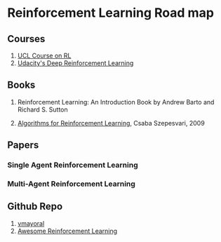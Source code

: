 # Reinforcement Learning Road map 

## Courses 
1. [UCL Course on RL](http://www0.cs.ucl.ac.uk/staff/d.silver/web/Teaching.html)
2. [Udacity's Deep Reinforcement Learning](https://www.udacity.com/course/deep-reinforcement-learning-nanodegree--nd893)

## Books 

1. Reinforcement Learning: An Introduction
Book by Andrew Barto and Richard S. Sutton

2. [Algorithms for Reinforcement Learning](https://sites.ualberta.ca/~szepesva/papers/RLAlgsInMDPs.pdf), Csaba Szepesvari, 2009

## Papers 

### Single Agent Reinforcement Learning 

### Multi-Agent Reinforcement Learning 

## Github Repo

1. [vmayoral](https://github.com/vmayoral/basic_reinforcement_learning)
2. [Awesome Reinforcement Learning](https://github.com/aikorea/awesome-rl)
